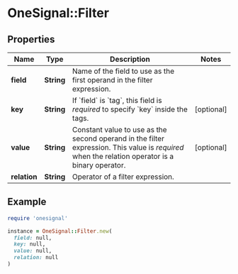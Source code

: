 # OneSignal::Filter

## Properties

| Name | Type | Description | Notes |
| ---- | ---- | ----------- | ----- |
| **field** | **String** | Name of the field to use as the first operand in the filter expression. |  |
| **key** | **String** | If &#x60;field&#x60; is &#x60;tag&#x60;, this field is *required* to specify &#x60;key&#x60; inside the tags. | [optional] |
| **value** | **String** | Constant value to use as the second operand in the filter expression. This value is *required* when the relation operator is a binary operator. | [optional] |
| **relation** | **String** | Operator of a filter expression. |  |

## Example

```ruby
require 'onesignal'

instance = OneSignal::Filter.new(
  field: null,
  key: null,
  value: null,
  relation: null
)
```


